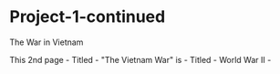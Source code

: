 # Project-1-continued
The War in Vietnam

This 2nd page - Titled - "The Vietnam War" is - Titled - World War II -
